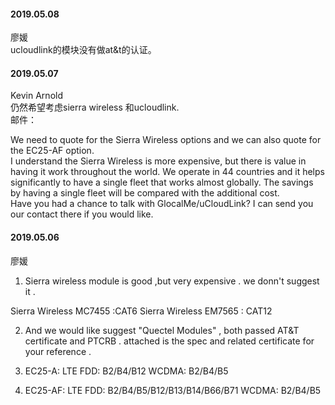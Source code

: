 
#### 2019.05.08

廖媛  
ucloudlink的模块没有做at&t的认证。

#### 2019.05.07

Kevin Arnold  
仍然希望考虑sierra wireless 和ucloudlink.  
邮件：  

We need to quote for the Sierra Wireless options and we can also quote for the EC25-AF option.   
I understand the Sierra Wireless is more expensive, but there is value in having it work throughout the world. We operate in 44 countries and it helps significantly to have a single fleet that works almost globally. The savings by having a single fleet will be compared with the additional cost.   
Have you had a chance to talk with GlocalMe/uCloudLink? I can send you our contact there if you would like.   


#### 2019.05.06

廖媛  
1.  Sierra wireless module is good ,but very expensive .  we donn't suggest it .

Sierra Wireless MC7455  :CAT6 
Sierra Wireless EM7565  : CAT12 

2. And we would like  suggest  "Quectel Modules" ,  both passed AT&T certificate and PTCRB . 
attached is the spec and related certificate for your reference .

1. EC25-A:
LTE FDD: B2/B4/B12
WCDMA: B2/B4/B5

2.  EC25-AF:
LTE FDD: B2/B4/B5/B12/B13/B14/B66/B71
WCDMA: B2/B4/B5
